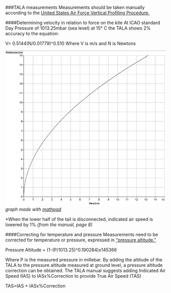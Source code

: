 ###TALA measurements
Measurements should be taken manually according to the [United States Air Force Vertical Profiling Procedure.](USAF_TALA.md)

####Determining velocity in relation to force on the kite
At ICAO standard Day Pressure of 1013.25mbar (sea level) at 15° C the TALA shows 2% accuracy to the equation:

V= 0.5144(N/0.01779)^0.510
Where V is m/s and N is Newtons

![V= 0.5144(N/0.01779)^0.510](Mathpad_plot_newtons_MPS.png) 
_graph made with [mathpad](http://pubpages.unh.edu/~mwidholm/MathPad/)_

*When the lower half of the tail is disconnected, indicated air speed is lowered by 1% _(from the manual, page 8)_

####Correcting for temperature and pressure
Measurements need to be corrected for temperature or pressure, expressed in [“pressure altitude.”](http://www.srh.noaa.gov/images/epz/wxcalc/pressureAltitude.pdf) 

Pressure Altitude = (1-(P/1013.25)^0.190284)x145366

Where P is the measured pressure in millebar. By adding the altitude of the TALA to the pressure altitude measured at ground level, a pressure altitude correction can be obtained. The TALA manual suggests adding Indicated Air Speed (IAS) to  IASx%Correction to provide True Air Speed (TAS)

TAS=IAS + IASx%Correction

